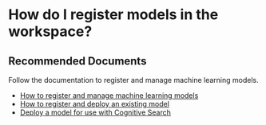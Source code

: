 <properties 
    pageTitle="How do I register and manage models in my ML workspace?"
    description="How do I register and manage models in my ML workspace?"
    service="microsoft.machinelearning"
    resource="mlops"
    authors="jpe316"
    ms.author="jordane"
    displayOrder="1"
    selfHelpType="generic"
    supportTopicIds="32690875"
    resourceTags=""
    productPesIds="16644"
    cloudEnvironments="public, fairfax, mooncake, usnat, ussec"
    articleid="machinelearning-mlops-registration"
	ownershipId="AzureML_AzureMachineLearningServices"
/>

# How do I register models in the workspace?

## **Recommended Documents**
Follow the documentation to register and manage machine learning models.

* [How to register and manage machine learning models](https://docs.microsoft.com/azure/machine-learning/how-to-deploy-and-where#registermodel)
* [How to register and deploy an existing model](https://docs.microsoft.com/azure/machine-learning/how-to-deploy-existing-model)
* [Deploy a model for use with Cognitive Search](https://docs.microsoft.com/azure/machine-learning/how-to-deploy-model-cognitive-search)
